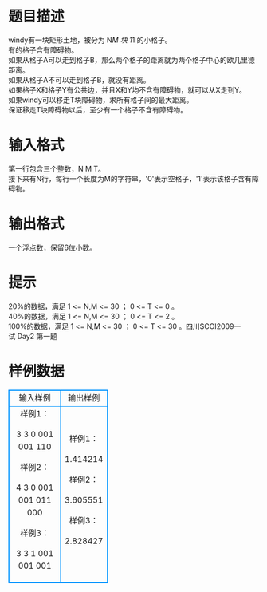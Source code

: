 # 

 
 # 题目描述 
windy有一块矩形土地，被分为&nbsp;N*M&nbsp;块&nbsp;1*1&nbsp;的小格子。<BR>有的格子含有障碍物。<BR>如果从格子A可以走到格子B，那么两个格子的距离就为两个格子中心的欧几里德距离。<BR>如果从格子A不可以走到格子B，就没有距离。<BR>如果格子X和格子Y有公共边，并且X和Y均不含有障碍物，就可以从X走到Y。<BR>如果windy可以移走T块障碍物，求所有格子间的最大距离。<BR>保证移走T块障碍物以后，至少有一个格子不含有障碍物。<BR> 

 
 # 输入格式 
第一行包含三个整数，N&nbsp;M&nbsp;T。<BR>接下来有N行，每行一个长度为M的字符串，'0'表示空格子，'1'表示该格子含有障碍物。<BR> 

 
 # 输出格式 
一个浮点数，保留6位小数。<BR> 

 
 # 提示 
20%的数据，满足&nbsp;1&nbsp;&lt;=&nbsp;N,M&nbsp;&lt;=&nbsp;30&nbsp;；&nbsp;0&nbsp;&lt;=&nbsp;T&nbsp;&lt;=&nbsp;0&nbsp;。<BR>40%的数据，满足&nbsp;1&nbsp;&lt;=&nbsp;N,M&nbsp;&lt;=&nbsp;30&nbsp;；&nbsp;0&nbsp;&lt;=&nbsp;T&nbsp;&lt;=&nbsp;2&nbsp;。<BR>100%的数据，满足&nbsp;1&nbsp;&lt;=&nbsp;N,M&nbsp;&lt;=&nbsp;30&nbsp;；&nbsp;0&nbsp;&lt;=&nbsp;T&nbsp;&lt;=&nbsp;30&nbsp;。四川SCOI2009一试&nbsp;Day2&nbsp;第一题 
# 样例数据
<style>
        table,table tr th, table tr td { border:1px solid #0094ff; }
        table { width: 200px; min-height: 25px; line-height: 25px; text-align: center; border-collapse: collapse;}   
    </style>
<table>
	<tr>
		<td>输入样例</td>
		<td>输出样例</td>
	</tr>
<tr><td>样例1：

3 3 0
001
001
110

样例2：

4 3 0
001
001
011
000

样例3：

3 3 1
001
001
001
</td><td>样例1：

1.414214

样例2：

3.605551

样例3：

2.828427
</td></tr></table>
